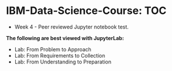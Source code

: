 # IBM-Data-Science-Course: TOC

* Week 4 - Peer reviewed Jupyter notebook test.


**The following are best viewed with JupyterLab:**

* Lab: From Problem to Approach
* Lab: From Requirements to Collection
* Lab: From Understanding to Preparation
